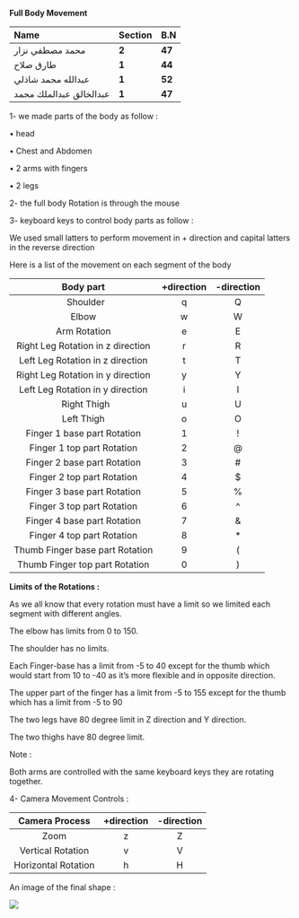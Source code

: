 **Full Body Movement**


|Name|Section|B.N|
| :- | :- | :- |
|محمد مصطفي نزار|**2**|**47**|
|طارق صلاح|**1**|**44**|
|عبدالله محمد شاذلي|**1**|**52**|
|عبدالخالق عبدالملك محمد|**1**|**47**|

1- we made parts of the body as follow :

• head

• Chest and Abdomen

• 2 arms with fingers

• 2 legs	

2- the full body Rotation is through the mouse

3- keyboard keys to control body parts as follow :

We used small latters to perform movement in + direction and capital latters in the reverse direction

Here is a list of the movement on each segment of the body


|**Body part**|**+direction**|**-direction**|
| :-: | :-: | :-: |
|` `Shoulder|q|Q|
|Elbow|w|W|
|Arm Rotation|e|E|
|Right Leg Rotation in z direction|r|R|
|Left Leg Rotation in z direction|t|T|
|Right Leg Rotation in y direction|y|Y|
|Left Leg Rotation in y direction|i|I|
|` `Right Thigh |u|U|
|Left Thigh|o|O|
|Finger 1 base part Rotation|1|!|
|Finger 1 top part Rotation|2|@|
|Finger 2 base part Rotation|3|#|
|Finger 2 top part Rotation|4|$|
|Finger 3 base part Rotation|5|%|
|Finger 3 top part Rotation|6|^|
|Finger 4 base part Rotation|7|&|
|Finger 4 top part Rotation|8|\*|
|Thumb Finger base part Rotation|9|(|
|Thumb Finger top part Rotation|0|)|

**Limits of the Rotations :**

As we all know that every rotation must have a limit so we limited each segment with different angles. 

The elbow has limits from 0 to 150.

The shoulder has no limits.

Each Finger-base has a limit from -5 to 40 except for the thumb which would start from 10 to -40 as it’s more flexible and in opposite direction.

The upper part of the finger has a limit from -5 to 155 except for the thumb which has a limit from -5 to 90

The two legs have 80 degree limit in Z direction and Y direction.

The two thighs have 80 degree limit.

Note : 

Both arms are controlled with the same keyboard keys they are rotating together.

4- Camera Movement Controls :


|Camera Process|+direction|-direction|
| :-: | :-: | :-: |
|Zoom|z|Z|
|Vertical Rotation|v|V|
|Horizontal Rotation|h|H|




An image of the final shape :

![](Aspose.Words.3f446607-0e8b-40fe-a290-a34406fa6111.001.png)
